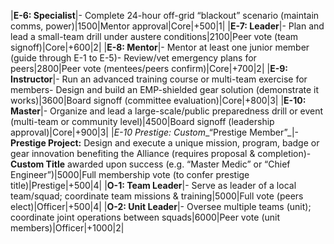 |**E-6: Specialist**|- Complete 24-hour off-grid “blackout” scenario (maintain comms, power)|1500|Mentor approval|Core|+500|1|
|**E-7: Leader**|- Plan and lead a small-team drill under austere conditions|2100|Peer vote (team signoff)|Core|+600|2|
|**E-8: Mentor**|- Mentor at least one junior member (guide through E-1 to E-5)- Review/vet emergency plans for peers|2800|Peer vote (mentees/peers confirm)|Core|+700|2|
|**E-9: Instructor**|- Run an advanced training course or multi-team exercise for members- Design and build an EMP-shielded gear solution (demonstrate it works)|3600|Board signoff (committee evaluation)|Core|+800|3|
|**E-10: Master**|- Organize and lead a large-scale/public preparedness drill or event (multi-team or community level)|4500|Board signoff (leadership approval)|Core|+900|3|
|_E-10 Prestige: Custom__“Prestige Member”_|- **Prestige Project:** Design and execute a unique mission, program, badge or gear innovation benefiting the Alliance (requires proposal & completion)- **Custom Title** awarded upon success (e.g. “Master Medic” or “Chief Engineer”)|5000|Full membership vote (to confer prestige title)|Prestige|+500|4|
|**O-1: Team Leader**|- Serve as leader of a local team/squad; coordinate team missions & training|5000|Full vote (peers elect)|Officer|+500|4|
|**O-2: Unit Leader**|- Oversee multiple teams (unit); coordinate joint operations between squads|6000|Peer vote (unit members)|Officer|+1000|2|